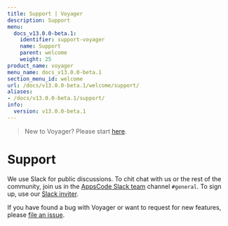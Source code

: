 ```yaml
---
title: Support | Voyager
description: Support
menu:
  docs_v13.0.0-beta.1:
    identifier: support-voyager
    name: Support
    parent: welcome
    weight: 25
product_name: voyager
menu_name: docs_v13.0.0-beta.1
section_menu_id: welcome
url: /docs/v13.0.0-beta.1/welcome/support/
aliases:
- /docs/v13.0.0-beta.1/support/
info:
  version: v13.0.0-beta.1
---
```


> New to Voyager? Please start [here](/docs/v13.0.0-beta.1/concepts/overview).

# Support

We use Slack for public discussions. To chit chat with us or the rest of the community, join us in the [AppsCode Slack team](https://appscode.slack.com/messages/C0XQFLGRM/details/) channel `#general`. To sign up, use our [Slack inviter](https://slack.appscode.com/).

If you have found a bug with Voyager or want to request for new features, please [file an issue](https://github.com/appscode/voyager/issues/new).
